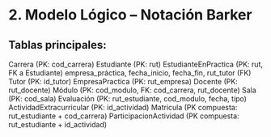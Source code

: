 # 2. Modelo Lógico – Notación Barker
## Tablas principales:
Carrera (PK: cod_carrera)
Estudiante (PK: rut)
EstudianteEnPractica (PK: rut, FK a Estudiante)
    empresa_práctica, fecha_inicio, fecha_fin, rut_tutor (FK)
Tutor (PK: id_tutor)
EmpresaPractica (PK: rut_empresa)
Docente (PK: rut_docente)
Módulo (PK: cod_modulo, FK: cod_carrera, rut_docente)
Sala (PK: cod_sala)
Evaluación (PK: rut_estudiante, cod_modulo, fecha, tipo)
ActividadExtracurricular (PK: id_actividad)
Matricula (PK compuesta: rut_estudiante + cod_carrera)
ParticipacionActividad (PK compuesta: rut_estudiante + id_actividad)